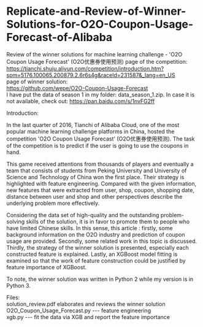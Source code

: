 # Replicate-and-Review-of-Winner-Solutions-for-O2O-Coupon-Usage-Forecast-of-Alibaba   
Review of the winner solutions for machine learning challenge - 'O2O Coupon Usage Forecast' (O2O优惠券使用预测)
page of the competition:   
https://tianchi.shuju.aliyun.com/competition/introduction.htm?spm=5176.100065.200879.2.6r6s4g&raceId=231587&_lang=en_US   
page of winner solution:   
https://github.com/wepe/O2O-Coupon-Usage-Forecast   
I have put the data of season 1 in my folder: data_season_1.zip. In case it is not available, check out: https://pan.baidu.com/s/1nvFG2ff 

Introduction:

In the last quarter of 2016, Tianchi of Alibaba Cloud, one of the most popular machine learning challenge platforms in China, hosted the competition 'O2O Coupon Usage Forecast' (O2O优惠券使用预测). The task of the competition is to predict if the user is going to use the coupons in hand. 

This game received attentions from thousands of players and eventually a team that consists of students from Peking University and University of Science and Technology of China won the first place. Their strategy is highlighted with feature engineering. Compared with the given information, new features that were extracted from user, shop, coupon, shopping date, distance between user and shop and other perspectives describe the underlying problem more effectively.

Considering the data set of high-quality and the outstanding problem-solving skills of the solution, it is in favor to promote them to people who have limited Chinese skills. In this sense, this article : firstly, some background information on the O2O industry and prediction of coupon usage are provided. Secondly, some related work in this topic is discussed. Thirdly, the strategy of the winner solution is presented, especially each constructed feature is explained. Lastly, an XGBoost model fitting is examined so that the work of feature construction could be justified by feature importance of XGBoost.

To note, the winner solution was written in Python 2 while my version is in Python 3.

Files:   
solution_review.pdf elaborates and reviews the winner solution   
O2O_Coupon_Usage_Forecast.py --- feature engineering   
xgb.py --- fit the data via XGB and report the feature importance



